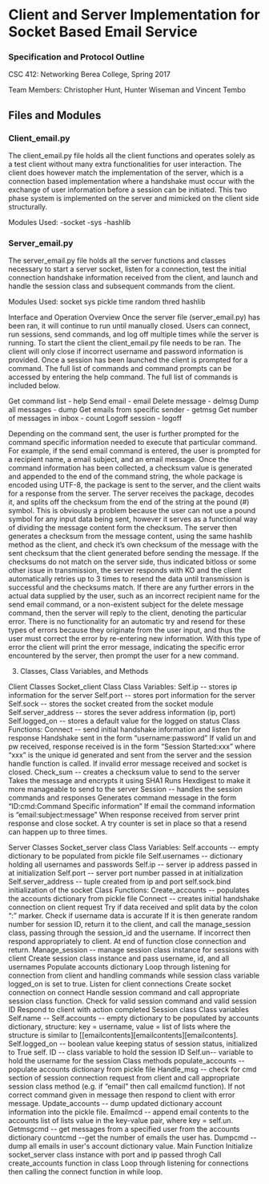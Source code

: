 # Client and Server Implementation for Socket Based Email Service
### Specification and Protocol Outline

CSC 412: Networking
Berea College, Spring 2017

Team Members: Christopher Hunt, Hunter Wiseman and Vincent Tembo

## Files and Modules

### Client_email.py
The client_email.py file holds all the client functions and operates solely as a test client without many extra functionalities for user interaction. The client does however match the implementation  of the server, which is a connection based implementation where a handshake must occur with the exchange of user information before a session can be initiated. This two phase system is implemented on the server and mimicked on the client side structurally. 

Modules Used: 
-socket 
-sys
-hashlib

### Server_email.py
The server_email.py file holds all the server functions and classes necessary to start a server socket, listen for a connection, test the initial connection handshake information received from the client, and launch and handle the session class and subsequent commands from the client. 

Modules Used:
socket
sys
pickle
time 
random 
thred 
hashlib




Interface and Operation Overview
Once the server file (server_email.py) has been ran, it will continue to run until manually closed. Users can connect, run sessions, send commands, and log off multiple times while the server is running. To start the client the client_email.py file needs to be ran. The client will only close if incorrect  username and password information is provided. Once a session has been launched the client is prompted for a command. The full list of commands and command prompts can be accessed by entering the help command. The full list of commands is included below.

Get command list - help
Send email - email
Delete message - delmsg
Dump all messages - dump
Get emails from specific sender - getmsg
Get number of messages in inbox - count
Logoff session - logoff 

Depending on the command sent, the user is further prompted for the command specific information needed to execute that particular command.  For example, if the send email command is entered, the user is prompted for a recipient name, a email subject, and an email message. Once the command information has been collected, a checksum value is generated and appended to the end of the command string, the whole package is encoded using UTF-8, the package is sent to the server, and the client waits for a response from the server. 
The server receives the package, decodes it,  and splits off the checksum from the end of the string at the pound (#) symbol. This is obviously a problem because the user can not use a pound symbol for any input data being sent, however it serves as a functional way of dividing the message content form the checksum. The server then generates a checksum from the message content, using the same hashlib method as the client, and check it’s own checksum of the message with the sent checksum that the client generated before sending the message. If the checksums do not match on the server side, thus indicated bitloss or some other issue in transmission, the server responds with KO and the client automatically retries up to 3 times to resend the data until transmission is successful and the checksums match. If there are any further errors in the actual data supplied by the user, such as an incorrect recipient name for the send email command, or a non-existent subject for the delete message command, then the server will reply to the client, denoting the particular error. There is no functionality for an automatic try and resend for these types of errors because they originate from the user input, and thus the user must correct the error by re-entering new information. With this type of error the client will print the error message, indicating the specific error encountered by the server, then prompt the user for a new command. 

3. Classes, Class Variables, and Methods

Client Classes
Socket_client Class
Class Variables:
Self.ip -- stores ip information for the server 
Self.port -- stores port information for the server 
Self.sock -- stores the socket created from the socket module
Self.server_address -- stores the sever address information (ip, port)
Self.logged_on -- stores a default value for the logged on status
	Class Functions:
Connect -- send initial handshake information and listen for response
Handshake sent in the form “username:password”
If valid un and pw received, response received is in the form “Session Started:xxx” where “xxx” is the unique id generated and sent from the server and the session handle function is called.
If invalid error message received and socket is closed.
Check_sum -- creates a checksum value to send to the server
Takes the message and encrypts it using SHA1
Runs Hexdigest to make it more manageable to send to the server
Session -- handles the session commands and responses
Generates command message in the form “ID:cmd:Command Specific information”
If email the command information is “email:subject:message”
When response received from server print response and close socket.
A try counter is set in place so that a resend can happen up to three times.

Server Classes
Socket_server class
	Class Variables:
Self.accounts -- empty dictionary to be populated from pickle file
Self.usernames -- dictionary holding all usernames and passwords
Self.ip -- server ip address passed in at initialization
Self.port -- server port number passed in at initialization
Self.server_address -- tuple created from ip and port 
self.sock.bind initialization of the socket 
	Class Functions:
Create_accounts -- populates the accounts dictionary  from pickle file
Connect -- creates initial handshake connection on client request
Try if data received and split data by the colon “:” marker.
Check if username data is accurate
If it is then generate random number for session ID, return it to the client, and call the manage_session class, passing through the session_id and the username.
If incorrect then respond appropriately to client. 
At end of function close connection and return.
Manage_session -- manage session class instance for sessions with client
Create session class instance and pass username, id, and all usernames
Populate accounts dictionary
Loop through listening for connection from client and handling commands while session class variable logged_on is set to true. 
Listen for client connections
Create socket connection on connect
Handle session command and call appropriate session class function.
Check for valid session command and valid session ID
Respond to client with action completed
Session class
Class variables
Self.name --
Self.accounts -- empty dictionary to be populated by accounts dictionary, structure: key = username, value = list of lists where the structure is similar to [[emailcontents][emailcontents][emailcontents].
Self.logged_on -- boolean value keeping status of session status, initialized to True
self. ID -- class variable to hold the session ID 
Self.un-- variable to hold the username for the session
Class methods
populate_accounts -- populate accounts dictionary from pickle file
Handle_msg -- check for cmd section of session connection request from client and call appropriate session class method (e.g. if “email” then call emailcmd function).
If not correct command given in message then respond to client with error message. 
Update_accounts -- dump updated dictionary account information into the pickle file.
Emailmcd -- append email contents to the accounts list of lists value in the key-value pair, where key = self.un.
Getmsgcmd -- get messages from a specified user from the accounts dictionary
countcmd  --get the number of emails the user has.
Dumpcmd -- dump all emails in user's account dictionary value. 
Main Function
Initialize socket_server class instance with port and ip passed throgh
Call create_accounts function in class
Loop through listening for connections then calling the connect function in while loop.



